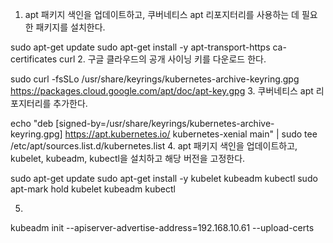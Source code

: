 1. apt 패키지 색인을 업데이트하고, 쿠버네티스 apt 리포지터리를 사용하는 데 필요한 패키지를 설치한다.

sudo apt-get update
sudo apt-get install -y apt-transport-https ca-certificates curl
2. 구글 클라우드의 공개 사이닝 키를 다운로드 한다.

sudo curl -fsSLo /usr/share/keyrings/kubernetes-archive-keyring.gpg https://packages.cloud.google.com/apt/doc/apt-key.gpg
3. 쿠버네티스 apt 리포지터리를 추가한다.

echo "deb [signed-by=/usr/share/keyrings/kubernetes-archive-keyring.gpg] https://apt.kubernetes.io/ kubernetes-xenial main" | sudo tee /etc/apt/sources.list.d/kubernetes.list
4. apt 패키지 색인을 업데이트하고, kubelet, kubeadm, kubectl을 설치하고 해당 버전을 고정한다.

sudo apt-get update
sudo apt-get install -y kubelet kubeadm kubectl
sudo apt-mark hold kubelet kubeadm kubectl

5. 
kubeadm init --apiserver-advertise-address=192.168.10.61 --upload-certs
